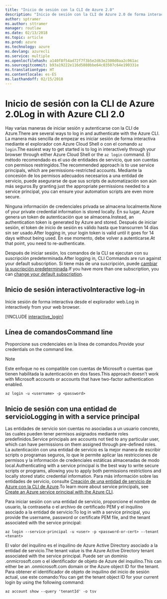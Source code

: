 ```yaml
---
title: "Inicio de sesión con la CLI de Azure 2.0"
description: "Inicio de sesión con la CLI de Azure 2.0 de forma interactiva o con credenciales locales"
author: sptramer
ms.author: sttramer
manager: routlaw
ms.date: 02/13/2018
ms.topic: article
ms.prod: azure
ms.technology: azure
ms.devlang: azurecli
ms.service: multiple
ms.openlocfilehash: a140f8f54ad72f7f3b5e2d63e2300d0aa2c061ac
ms.sourcegitcommit: b93a19222e116d5880bbe64c03507c64e190331e
ms.translationtype: HT
ms.contentlocale: es-ES
ms.lasthandoff: 02/15/2018
---
```

# <a name="log-in-with-azure-cli-20"></a><span data-ttu-id="c7a8b-103">Inicio de sesión con la CLI de Azure 2.0</span><span class="sxs-lookup"><span data-stu-id="c7a8b-103">Log in with Azure CLI 2.0</span></span>

<span data-ttu-id="c7a8b-104">Hay varias maneras de iniciar sesión y autenticarse con la CLI de Azure.</span><span class="sxs-lookup"><span data-stu-id="c7a8b-104">There are several ways to log in and authenticate with the Azure CLI.</span></span> <span data-ttu-id="c7a8b-105">La manera más sencilla de empezar es iniciar sesión de forma interactiva mediante el explorador con Azure Cloud Shell o con el comando `az login`.</span><span class="sxs-lookup"><span data-stu-id="c7a8b-105">The easiest way to get started is to log in interactively through your browser through either Azure Cloud Shell or the `az login` command.</span></span>
<span data-ttu-id="c7a8b-106">El método recomendado es el uso de entidades de servicio, que son cuentas con permisos restringidos.</span><span class="sxs-lookup"><span data-stu-id="c7a8b-106">The recommended approach is to use service principals, which are permissions-restricted accounts.</span></span> <span data-ttu-id="c7a8b-107">Mediante la concesión de los permisos adecuados necesarios a una entidad de servicio, puede asegurarse de que sus scripts de automatización son aún más seguros.</span><span class="sxs-lookup"><span data-stu-id="c7a8b-107">By granting just the appropriate permissions needed to a service principal, you can ensure your automation scripts are even more secure.</span></span>

<span data-ttu-id="c7a8b-108">Ninguna información de credenciales privada se almacena localmente.</span><span class="sxs-lookup"><span data-stu-id="c7a8b-108">None of your private credential information is stored locally.</span></span> <span data-ttu-id="c7a8b-109">En su lugar, Azure genera un token de autenticación que se almacena.</span><span class="sxs-lookup"><span data-stu-id="c7a8b-109">Instead, an authentication token is generated by Azure and stored.</span></span> <span data-ttu-id="c7a8b-110">Después de iniciar sesión, el token de inicio de sesión es válido hasta que transcurren 14 días sin ser usado.</span><span class="sxs-lookup"><span data-stu-id="c7a8b-110">After logging in, your login token is valid until it goes for 14 days without being used.</span></span> <span data-ttu-id="c7a8b-111">En ese momento, debe volver a autenticarse.</span><span class="sxs-lookup"><span data-stu-id="c7a8b-111">At that point, you need to re-authenticate.</span></span>

<span data-ttu-id="c7a8b-112">Después de iniciar sesión, los comandos de la CLI se ejecutan con su suscripción predeterminada.</span><span class="sxs-lookup"><span data-stu-id="c7a8b-112">After logging in, CLI Commands are run against your default subscription.</span></span> <span data-ttu-id="c7a8b-113">Si tiene más de una suscripción, puede [cambiar la suscripción predeterminada](manage-azure-subscriptions-azure-cli.md).</span><span class="sxs-lookup"><span data-stu-id="c7a8b-113">If you have more than one subscription, you can [change your default subscription](manage-azure-subscriptions-azure-cli.md).</span></span>

## <a name="interactive-log-in"></a><span data-ttu-id="c7a8b-114">Inicio de sesión interactivo</span><span class="sxs-lookup"><span data-stu-id="c7a8b-114">Interactive log-in</span></span>

<span data-ttu-id="c7a8b-115">Inicie sesión de forma interactiva desde el explorador web.</span><span class="sxs-lookup"><span data-stu-id="c7a8b-115">Log in interactively from your web browser.</span></span>

[!INCLUDE [interactive_login](includes/interactive-login.md)]

## <a name="command-line"></a><span data-ttu-id="c7a8b-116">Línea de comandos</span><span class="sxs-lookup"><span data-stu-id="c7a8b-116">Command line</span></span>

<span data-ttu-id="c7a8b-117">Proporcione sus credenciales en la línea de comandos.</span><span class="sxs-lookup"><span data-stu-id="c7a8b-117">Provide your credentials on the command line.</span></span>

> [!Note]
> <span data-ttu-id="c7a8b-118">Este enfoque no es compatible con cuentas de Microsoft o cuentas que tienen habilitada la autenticación en dos fases.</span><span class="sxs-lookup"><span data-stu-id="c7a8b-118">This approach doesn't work with Microsoft accounts or accounts that have two-factor authentication enabled.</span></span>

```azurecli
az login -u <username> -p <password>
```

## <a name="logging-in-with-a-service-principal"></a><span data-ttu-id="c7a8b-119">Inicio de sesión con una entidad de servicio</span><span class="sxs-lookup"><span data-stu-id="c7a8b-119">Logging in with a service principal</span></span>

<span data-ttu-id="c7a8b-120">Las entidades de servicio son cuentas no asociadas a un usuario concreto, las cuales pueden tener permisos asignados mediante roles predefinidos.</span><span class="sxs-lookup"><span data-stu-id="c7a8b-120">Service principals are accounts not tied to any particular user, which can have permissions on them assigned through pre-defined roles.</span></span> <span data-ttu-id="c7a8b-121">La autenticación con una entidad de servicio es la mejor manera de escribir scripts o programas seguros, lo que le permite aplicar las restricciones de permisos y la información de credenciales estáticas almacenadas de modo local.</span><span class="sxs-lookup"><span data-stu-id="c7a8b-121">Authenticating with a service principal is the best way to write secure scripts or programs, allowing you to apply both permissions restrictions and locally stored static credential information.</span></span> <span data-ttu-id="c7a8b-122">Para más información sobre las entidades de servicio, consulte [Creación de una entidad de servicio de Azure con la CLI de Azure](create-an-azure-service-principal-azure-cli.md).</span><span class="sxs-lookup"><span data-stu-id="c7a8b-122">To learn more about service principals, see [Create an Azure service principal with the Azure CLI](create-an-azure-service-principal-azure-cli.md).</span></span>

<span data-ttu-id="c7a8b-123">Para iniciar sesión con una entidad de servicio, proporcione el nombre de usuario, la contraseña o el archivo de certificado PEM y el inquilino asociado a la entidad de servicio:</span><span class="sxs-lookup"><span data-stu-id="c7a8b-123">To log in with a service principal, you provide the username, password or certificate PEM file, and the tenant associated with the service principal:</span></span>

```azurecli
az login --service-principal -u <user> -p <password-or-cert> --tenant <tenant>
```

<span data-ttu-id="c7a8b-124">El valor del inquilino es el inquilino de Azure Active Directory asociado a la entidad de servicio.</span><span class="sxs-lookup"><span data-stu-id="c7a8b-124">The tenant value is the Azure Active Directory tenant associated with the service principal.</span></span> <span data-ttu-id="c7a8b-125">Puede ser un dominio .onmicrosoft.com o el identificador de objeto de Azure del inquilino.</span><span class="sxs-lookup"><span data-stu-id="c7a8b-125">This can either be an .onmicrosoft.com domain or the Azure object ID for the tenant.</span></span>
<span data-ttu-id="c7a8b-126">Para obtener el identificador de objeto de inquilino del inicio de sesión actual, use este comando:</span><span class="sxs-lookup"><span data-stu-id="c7a8b-126">You can get the tenant object ID for your current login by using the following command:</span></span>

```azurecli
az account show --query 'tenantId' -o tsv
```

